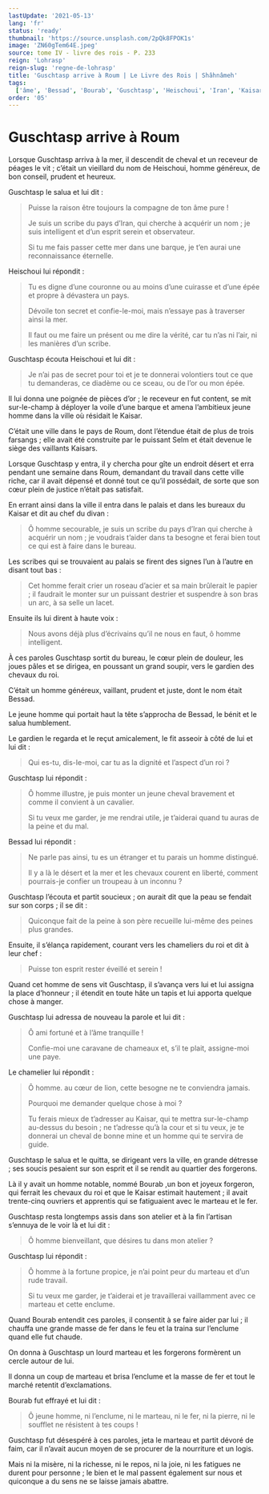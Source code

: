 ```yaml
---
lastUpdate: '2021-05-13'
lang: 'fr'
status: 'ready'
thumbnail: 'https://source.unsplash.com/2pQk8FPOK1s'
image: 'ZN60gTem64E.jpeg'
source: tome IV - livre des rois - P. 233
reign: 'Lohrasp'
reign-slug: 'regne-de-lohrasp'
title: 'Guschtasp arrive à Roum | Le Livre des Rois | Shâhnâmeh'
tags:
  ['âme', 'Bessad', 'Bourab', 'Guschtasp', 'Heischoui', 'Iran', 'Kaisar', 'Kaisars', 'Roum', 'Selm']
order: '05'
---
```


<!-- LTeX: language=fr -->

# Guschtasp arrive à Roum

Lorsque Guschtasp arriva à la mer, il descendit de cheval et un receveur de péages le vit ; c’était un vieillard du nom de Heischoui, homme généreux, de bon conseil, prudent et heureux.

Guschtasp le salua et lui dit :

> Puisse la raison être toujours la compagne de ton âme pure !
>
> Je suis un scribe du pays d’Iran, qui cherche à acquérir un nom ; je suis intelligent et d’un esprit serein et observateur.
>
> Si tu me fais passer cette mer dans une barque, je t’en aurai une reconnaissance éternelle.

Heischoui lui répondit :

> Tu es digne d’une couronne ou au moins d’une cuirasse et d’une épée et propre à dévastera un pays.
>
> Dévoile ton secret et confie-le-moi, mais n’essaye pas à traverser ainsi la mer.
>
> Il faut ou me faire un présent ou me dire la vérité, car tu n’as ni l’air, ni les manières d’un scribe.

Guschtasp écouta Heischoui et lui dit :

> Je n’ai pas de secret pour toi et je te donnerai volontiers tout ce que tu demanderas, ce diadème ou ce sceau, ou de l’or ou mon épée.

Il lui donna une poignée de pièces d’or ; le receveur en fut content, se mit sur-le-champ à déployer la voile d’une barque et amena l’ambitieux jeune homme dans la ville où résidait le Kaisar.

C’était une ville dans le pays de Roum, dont l’étendue était de plus de trois farsangs ; elle avait été construite par le puissant Selm et était devenue le siège des vaillants Kaisars.

Lorsque Guschtasp y entra, il y chercha pour gîte un endroit désert et erra pendant une semaine dans Roum, demandant du travail dans cette ville riche, car il avait dépensé et donné tout ce qu’il possédait, de sorte que son cœur plein de justice n’était pas satisfait.

En errant ainsi dans la ville il entra dans le palais et dans les bureaux du Kaisar et dit au chef du divan :

> Ô homme secourable, je suis un scribe du pays d’Iran qui cherche à acquérir un nom ; je voudrais t’aider dans ta besogne et ferai bien tout ce qui est à faire dans le bureau.

Les scribes qui se trouvaient au palais se firent des signes l’un à l’autre en disant tout bas :

> Cet homme ferait crier un roseau d’acier et sa main brûlerait le papier ; il faudrait le monter sur un puissant destrier et suspendre à son bras un arc, à sa selle un lacet.

Ensuite ils lui dirent à haute voix :

> Nous avons déjà plus d’écrivains qu’il ne nous en faut, ô homme intelligent.

À ces paroles Guschtasp sortit du bureau, le cœur plein de douleur, les joues pâles et se dirigea, en poussant un grand soupir, vers le gardien des chevaux du roi.

C’était un homme généreux, vaillant, prudent et juste, dont le nom était Bessad.

Le jeune homme qui portait haut la tête s’approcha de Bessad, le bénit et le salua humblement.

Le gardien le regarda et le reçut amicalement, le fit asseoir à côté de lui et lui dit :

> Qui es-tu, dis-Ie-moi, car tu as la dignité et l’aspect d’un roi ?

Guschtasp lui répondit :

> Ô homme illustre, je puis monter un jeune cheval bravement et comme il convient à un cavalier.
>
> Si tu veux me garder, je me rendrai utile, je t’aiderai quand tu auras de la peine et du mal.

Bessad lui répondit :

> Ne parle pas ainsi, tu es un étranger et tu parais un homme distingué.
>
> Il y a là le désert et la mer et les chevaux courent en liberté, comment pourrais-je confier un troupeau à un inconnu ?

Guschtasp l’écouta et partit soucieux ; on aurait dit que la peau se fendait sur son corps ; il se dit :

> Quiconque fait de la peine à son père recueille lui-même des peines plus grandes.

Ensuite, il s’élança rapidement, courant vers les chameliers du roi et dit à leur chef :

> Puisse ton esprit rester éveillé et serein !

Quand cet homme de sens vit Guschtasp, il s’avança vers lui et lui assigna la place d’honneur ; il étendit en toute hâte un tapis et lui apporta quelque chose à manger.

Guschtasp lui adressa de nouveau la parole et lui dit :

> Ô ami fortuné et à l’âme tranquille !
>
> Confie-moi une caravane de chameaux et, s’il te plait, assigne-moi une paye.

Le chamelier lui répondit :

> Ô homme. au cœur de lion, cette besogne ne te conviendra jamais.
>
> Pourquoi me demander quelque chose à moi ?
>
> Tu ferais mieux de t’adresser au Kaisar, qui te mettra sur-le-champ au-dessus du besoin ; ne t’adresse qu’à la cour et si tu veux, je te donnerai un cheval de bonne mine et un homme qui te servira de guide.

Guschtasp le salua et le quitta, se dirigeant vers la ville, en grande détresse ; ses soucis pesaient sur son esprit et il se rendit au quartier des forgerons.

Là il y avait un homme notable, nommé Bourab ,un bon et joyeux forgeron, qui ferrait les chevaux du roi et que le Kaisar estimait hautement ; il avait trente-cinq ouvriers et apprentis qui se fatiguaient avec le marteau et le fer.

Guschtasp resta longtemps assis dans son atelier et à la fin l’artisan s’ennuya de le voir là et lui dit :

> Ô homme bienveillant, que désires tu dans mon atelier ?

Guschtasp lui répondit :

> Ô homme à la fortune propice, je n’ai point peur du marteau et d’un rude travail.
>
> Si tu veux me garder, je t’aiderai et je travaillerai vaillamment avec ce marteau et cette enclume.

Quand Bourab entendit ces paroles, il consentit à se faire aider par lui ; il chauffa une grande masse de fer dans le feu et la traina sur l’enclume quand elle fut chaude.

On donna à Guschtasp un lourd marteau et les forgerons formèrent un cercle autour de lui.

Il donna un coup de marteau et brisa l’enclume et la masse de fer et tout le marché retentit d’exclamations.

Bourab fut effrayé et lui dit :

> Ô jeune homme, ni l’enclume, ni le marteau, ni le fer, ni la pierre, ni le soufflet ne résistent à tes coups !

Guschtasp fut désespéré à ces paroles, jeta le marteau et partit dévoré de faim, car il n’avait aucun moyen de se procurer de la nourriture et un logis.

Mais ni la misère, ni la richesse, ni le repos, ni la joie, ni les fatigues ne durent pour personne ; le bien et le mal passent également sur nous et quiconque a du sens ne se laisse jamais abattre.
